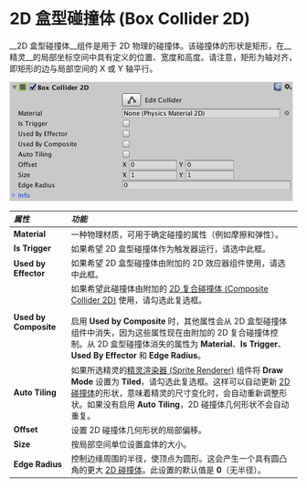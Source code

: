 2D 盒型碰撞体 (Box Collider 2D)
===============

__2D 盒型碰撞体__组件是用于 2D 物理的碰撞体。该碰撞体的形状是矩形，在__精灵__的局部坐标空间中具有定义的位置、宽度和高度。请注意，矩形为轴对齐，即矩形的边与局部空间的 X 或 Y 轴平行。

![](../uploads/Main/BoxCollider2DInspector.png) 

|**_属性_** |**_功能_** |
|:---|:---|
|__Material__ |一种物理材质，可用于确定碰撞的属性（例如摩擦和弹性）。 |
|__Is Trigger__ |如果希望 2D 盒型碰撞体作为触发器运行，请选中此框。 |
|__Used by Effector__ |如果希望 2D 盒型碰撞体由附加的 2D 效应器组件使用，请选中此框。 |
| __Used by Composite__ | 如果希望此碰撞体由附加的 [2D 复合碰撞体 (Composite Collider 2D)](class-CompositeCollider2D.html) 使用，请勾选此复选框。<br/><br/>启用 __Used by Composite__ 时，其他属性会从 2D 盒型碰撞体组件中消失，因为这些属性现在由附加的 2D 复合碰撞体控制。从 2D 盒型碰撞体消失的属性为 __Material__、__Is Trigger__、__Used By Effector__ 和 __Edge Radius__。 |
|__Auto Tiling__ |如果所选精灵的[精灵渲染器 (Sprite Renderer)](class-SpriteRenderer.html) 组件将 __Draw Mode__ 设置为 __Tiled__，请勾选此复选框。这样可以自动更新 [2D 碰撞体](Collider2D.html)的形状，意味着精灵的尺寸变化时，会自动重新调整形状。如果没有启用 __Auto Tiling__，2D 碰撞体几何形状不会自动重复。 |
|__Offset__ |设置 2D 碰撞体几何形状的局部偏移。 |
|__Size__ |按局部空间单位设置盒体的大小。 |
| __Edge Radius__| 控制边缘周围的半径，使顶点为圆形。这会产生一个具有圆凸角的更大 [2D 碰撞体](Collider2D.html)。此设置的默认值是 __0__（无半径）。 |

